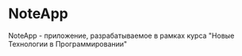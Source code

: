 # NoteApp
NoteApp - приложение, разрабатываемое в рамках курса "Новые Технологии в Программировании"
